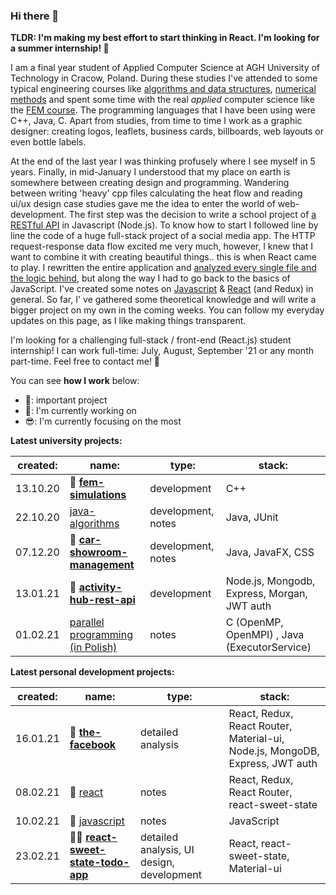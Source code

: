 ### Hi there 👋

**TLDR: I'm making my best effort to start thinking in React. I'm looking for a summer internship! 👀**

I am a final year student of Applied Computer Science at AGH University of Technology in Cracow, Poland. During these studies I've attended to some typical engineering courses like [algorithms and data structures](https://github.com/gregwell/algorithms-and-data-structures), [numerical methods](https://github.com/gregwell/numerical-methods/tree/master/NumericalMethods3/NumericalMethods3) and spent some time with the real *applied* computer science like the [FEM course](https://github.com/gregwell/fem-simulations). The programming languages that I have been using were C++, Java, C. Apart from studies, from time to time I work as a graphic designer: creating logos, leaflets, business cards, billboards, web layouts or even bottle labels.

At the end of the last year I was thinking profusely where I see myself in 5 years. Finally, in mid-January I understood that my place on earth is somewhere between creating design and programming. Wandering between writing 'heavy' cpp files calculating the heat flow and reading ui/ux design case studies gave me the idea to enter the world of web-development. The first step was the decision to write a school project of [a RESTful API](https://github.com/gregwell/activity-hub) in Javascript (Node.js). To know how to start I followed line by line the code of a huge full-stack project of a social media app. The HTTP request-response data flow excited me very much, however, I knew that I want to combine it with creating beautiful things.. this is when React came to play. I rewritten the entire application and [analyzed every single file and the logic behind](https://github.com/gregwell/the-facebook), but along the way I had to go back to the basics of JavaScript. I've created some notes on [Javascript](https://github.com/gregwell/university-notes/blob/main/english/javascript/javascript.md) & [React](https://github.com/gregwell/university-notes/blob/main/english/javascript/react.md) (and Redux) in general. So far, I' ve gathered some theoretical knowledge and will write a bigger project on my own in the coming weeks. You can follow my everyday updates on this page, as I like making things transparent.

I'm looking for a challenging full-stack / front-end (React.js) student internship! I can work full-time: July, August, September '21 or any month part-time. Feel free to contact me! 💬

You can see **how I work** below:

- 📌: important project
- 👋: I'm currently working on
- 😎: I'm currently focusing on the most

**Latest university projects:**

 created: | name:                                | type:       | stack:                           |
|----------|--------------------------------------|-------------|----------------------------------|
| 13.10.20 | 📌 **[fem-simulations](https://github.com/gregwell/fem-simulations)**                      | development | C++                              |
| 22.10.20 | [java-algorithms](https://github.com/gregwell/java-algorithms)                      | development, notes | Java, JUnit                             |
| 07.12.20 | 📌 **[car-showroom-management](https://github.com/gregwell/car-showroom-management)**              | development, notes | Java, JavaFX, CSS                             |
| 13.01.21 | 📌 **[activity-hub-rest-api](https://github.com/gregwell/activity-hub-rest-api)**                         | development | Node.js, Mongodb, Express, Morgan, JWT auth |
| 01.02.21 | [parallel programming (in Polish)](https://github.com/gregwell/university-notes/blob/main/polish/programowanie-rownolegle.md) | notes       | C (OpenMP, OpenMPI) , Java (ExecutorService)                         |


**Latest personal development projects:**

 created: | name:                                | type:       | stack:                           |
|----------|--------------------------------------|-------------|----------------------------------|
| 16.01.21    | 📌 **[the-facebook](https://github.com/gregwell/the-facebook)**                | detailed analysis              | React, Redux, React Router, Material-ui, Node.js, MongoDB, Express, JWT auth |
| 08.02.21     |👋 [react](https://github.com/gregwell/university-notes/blob/main/english/javascript/react.md)      | notes                 | React, Redux, React Router, react-sweet-state                           |
| 10.02.21    |👋 [javascript](https://github.com/gregwell/university-notes/blob/main/english/javascript/javascript.md) | notes                 | JavaScript             |
| 23.02.21    | 📌😎 **[react-sweet-state-todo-app](https://github.com/gregwell/react-sweet-state-todo-app)**        | detailed analysis, UI design, development | React, react-sweet-state, Material-ui     

